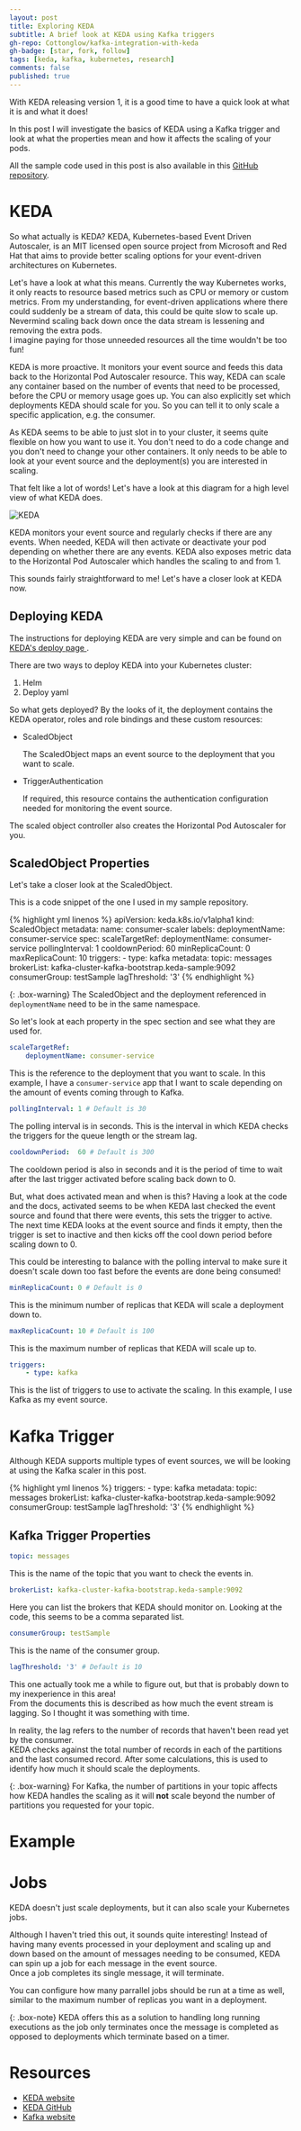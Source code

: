 ```yaml
---
layout: post
title: Exploring KEDA
subtitle: A brief look at KEDA using Kafka triggers
gh-repo: Cottonglow/kafka-integration-with-keda
gh-badge: [star, fork, follow]
tags: [keda, kafka, kubernetes, research]
comments: false
published: true
---
```


With KEDA releasing version 1, it is a good time to have a quick look at what it is and what it does!

In this post I will investigate the basics of KEDA using a Kafka trigger and look at what the properties mean and how it affects the scaling of your pods.

All the sample code used in this post is also available in this <a href="https://github.com/Cottonglow/kafka-integration-with-keda">GitHub repository</a>.

# KEDA 

So what actually is KEDA? KEDA, Kubernetes-based Event Driven Autoscaler, is an MIT licensed open source project from Microsoft and Red Hat that aims to provide better scaling options for your event-driven architectures on Kubernetes.

Let's have a look at what this means. Currently the way Kubernetes works, it only reacts to resource based metrics such as CPU or memory or custom metrics. From my understanding, for event-driven applications where there could suddenly be a stream of data, this could be quite slow to scale up. Nevermind scaling back down once the data stream is lessening and removing the extra pods.  
I imagine paying for those unneeded resources all the time wouldn't be too fun!

KEDA is more proactive. It monitors your event source and feeds this data back to the Horizontal Pod Autoscaler resource. This way, KEDA can scale any container based on the number of events that need to be processed, before the CPU or memory usage goes up.
You can also explicitly set which deployments KEDA should scale for you. So you can tell it to only scale a specific application, e.g. the consumer.

As KEDA seems to be able to just slot in to your cluster, it seems quite flexible on how you want to use it. You don't need to do a code change and you don't need to change your other containers. It only needs to be able to look at your event source and the deployment(s) you are interested in scaling.

That felt like a lot of words! Let's have a look at this diagram for a high level view of what KEDA does.

![KEDA](/img/exploring-keda/Keda.PNG)

KEDA monitors your event source and regularly checks if there are any events. When needed, KEDA will then activate or deactivate your pod depending on whether there are any events. KEDA also exposes metric data to the Horizontal Pod Autoscaler which handles the scaling to and from 1.

This sounds fairly straightforward to me! Let's have a closer look at KEDA now.

## Deploying KEDA

The instructions for deploying KEDA are very simple and can be found on <a href="https://keda.sh/deploy/"> KEDA's deploy page </a>.

There are two ways to deploy KEDA into your Kubernetes cluster:

1. Helm
1. Deploy yaml 

So what gets deployed? By the looks of it, the deployment contains the KEDA operator, roles and role bindings and these custom resources:

* ScaledObject

  The ScaledObject maps an event source to the deployment that you want to scale.
* TriggerAuthentication

  If required, this resource contains the authentication configuration needed for monitoring the event source.

The scaled object controller also creates the Horizontal Pod Autoscaler for you.

## ScaledObject Properties

Let's take a closer look at the ScaledObject.

This is a code snippet of the one I used in my sample repository.

{% highlight yml linenos %}
apiVersion: keda.k8s.io/v1alpha1
kind: ScaledObject
metadata:
  name: consumer-scaler
  labels:
    deploymentName: consumer-service
spec:
  scaleTargetRef:
    deploymentName: consumer-service
  pollingInterval: 1
  cooldownPeriod:  60
  minReplicaCount: 0
  maxReplicaCount: 10
  triggers:
    - type: kafka
      metadata:
        topic: messages
        brokerList: kafka-cluster-kafka-bootstrap.keda-sample:9092
        consumerGroup: testSample
        lagThreshold: '3'
{% endhighlight %}

{: .box-warning}
The ScaledObject and the deployment referenced in `deploymentName` need to be 
in the same namespace.

So let's look at each property in the spec section and see what they are used for.

```yml
scaleTargetRef:
    deploymentName: consumer-service
```
This is the reference to the deployment that you want to scale. In this example, I have a `consumer-service` app that I want to scale depending on the amount of events coming through to Kafka.

```yml
pollingInterval: 1 # Default is 30
```
The polling interval is in seconds. This is the interval in which KEDA checks the triggers for the queue length or the stream lag.

```yml
cooldownPeriod:  60 # Default is 300
```
The cooldown period is also in seconds and it is the period of time to wait after the last trigger activated before scaling back down to 0.

But, what does activated mean and when is this? Having a look at the code and the docs, activated seems to be when KEDA last checked the event source and found that there were events, this sets the trigger to active.  
The next time KEDA looks at the event source and finds it empty, then the trigger is set to inactive and then kicks off the cool down period before scaling down to 0.

This could be interesting to balance with the polling interval to make sure it doesn't scale down too fast before the events are done being consumed!

```yml
minReplicaCount: 0 # Default is 0
```
This is the minimum number of replicas that KEDA will scale a deployment down to. 

```yml
maxReplicaCount: 10 # Default is 100
```
This is the maximum number of replicas that KEDA will scale up to.

```yml
triggers:
    - type: kafka
```
This is the list of triggers to use to activate the scaling. In this example, I use Kafka as my event source.

# Kafka Trigger

Although KEDA supports multiple types of event sources, we will be looking at using the Kafka scaler in this post.

{% highlight yml linenos %}
triggers:
    - type: kafka
      metadata:
        topic: messages
        brokerList: kafka-cluster-kafka-bootstrap.keda-sample:9092
        consumerGroup: testSample
        lagThreshold: '3'
{% endhighlight %}

## Kafka Trigger Properties

```yml
topic: messages
```
This is the name of the topic that you want to check the events in.

```yml
brokerList: kafka-cluster-kafka-bootstrap.keda-sample:9092
```
Here you can list the brokers that KEDA should monitor on. Looking at the code, this seems to be a comma separated list.

```yml
consumerGroup: testSample
```
This is the name of the consumer group.

```yml
lagThreshold: '3' # Default is 10
```
This one actually took me a while to figure out, but that is probably down to my inexperience in this area!  
From the documents this is described as how much the event stream is lagging. So I thought it was something with time.

In reality, the lag refers to the number of records that haven't been read yet by the consumer.  
KEDA checks against the total number of records in each of the partitions and the last consumed record. After some calculations, this is used to identify how much it should scale the deployments.

{: .box-warning}
For Kafka, the number of partitions in your topic affects how KEDA handles the scaling as it will **not** scale beyond the number of partitions you requested for your topic.

# Example


# Jobs
KEDA doesn't just scale deployments, but it can also scale your Kubernetes jobs.

Although I haven't tried this out, it sounds quite interesting! Instead of having many events processed in your deployment and scaling up and down based on the amount of messages needing to be consumed, KEDA can spin up a job for each message in the event source.  
Once a job completes its single message, it will terminate.

You can configure how many parrallel jobs should be run at a time as well, similar to the maximum number of replicas you want in a deployment.

{: .box-note}
KEDA offers this as a solution to handling long running executions as the job only terminates once the message is completed as opposed to deployments which terminate based on a timer.

# Resources

* <a href="https://keda.sh"> KEDA website </a>
* <a href="https://github.com/kedacore/keda"> KEDA GitHub<a>
* <a href="https://kafka.apache.org/"> Kafka website </a>